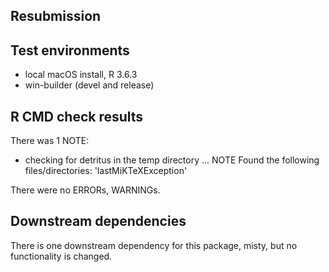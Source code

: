 ## Resubmission

## Test environments
* local macOS install, R 3.6.3
* win-builder (devel and release)

## R CMD check results

There was 1 NOTE:

* checking for detritus in the temp directory ... NOTE
Found the following files/directories:
  'lastMiKTeXException'

There were no ERRORs, WARNINGs.

## Downstream dependencies
There is one downstream dependency for this package, misty, but no functionality is changed.
